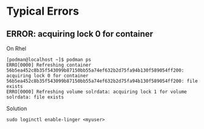 # Typical Errors


## ERROR: acquiring lock 0 for container

On Rhel
```
[podman@localhost ~]$ podman ps
ERRO[0000] Refreshing container 56b5ea452c8b35f543099b87150bb55a74ef632b2d75fa94b130f589054ff200: acquiring lock 0 for container 56b5ea452c8b35f543099b87150bb55a74ef632b2d75fa94b130f589054ff200: file exists
ERRO[0000] Refreshing volume solrdata: acquiring lock 1 for volume solrdata: file exists
```


Solution
```
sudo loginctl enable-linger <myuser>
```
